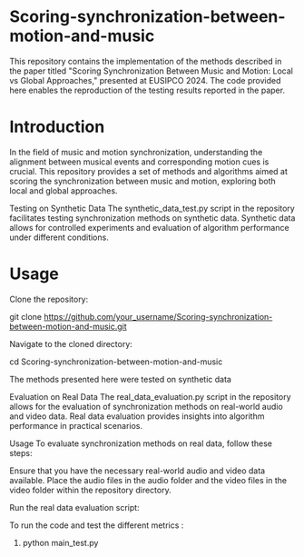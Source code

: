 # Scoring-synchronization-between-motion-and-music
This repository contains the implementation of the methods described in the paper titled "Scoring Synchronization Between Music and Motion: Local vs Global Approaches," presented at EUSIPCO 2024. The code provided here enables the reproduction of the testing results reported in the paper.


# Introduction 
In the field of music and motion synchronization, understanding the alignment between musical events and corresponding motion cues is crucial. This repository provides a set of methods and algorithms aimed at scoring the synchronization between music and motion, exploring both local and global approaches.

Testing on Synthetic Data
The synthetic_data_test.py script in the repository facilitates testing synchronization methods on synthetic data. Synthetic data allows for controlled experiments and evaluation of algorithm performance under different conditions.

# Usage 
Clone the repository: 

git clone https://github.com/your_username/Scoring-synchronization-between-motion-and-music.git

Navigate to the cloned directory:

cd Scoring-synchronization-between-motion-and-music

The methods presented here were tested on synthetic data 


Evaluation on Real Data
The real_data_evaluation.py script in the repository allows for the evaluation of synchronization methods on real-world audio and video data. Real data evaluation provides insights into algorithm performance in practical scenarios.

Usage
To evaluate synchronization methods on real data, follow these steps:

Ensure that you have the necessary real-world audio and video data available. Place the audio files in the audio folder and the video files in the video folder within the repository directory.

Run the real data evaluation script:


To run the code and test the different metrics : 
    
1. python main_test.py 




